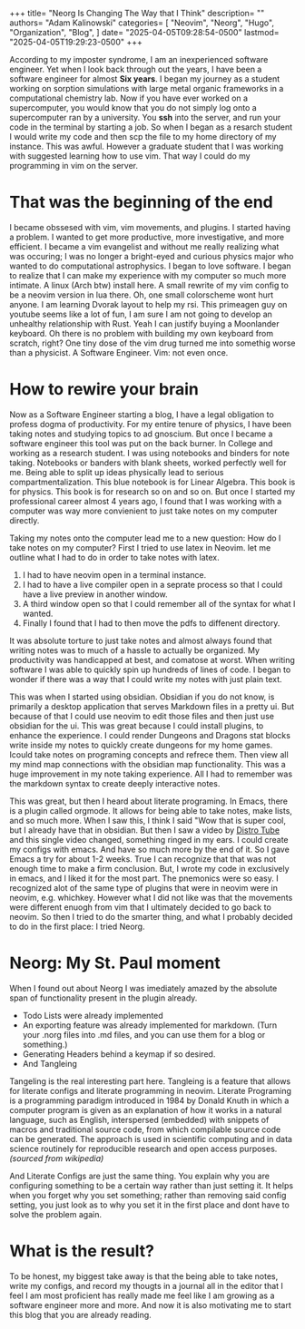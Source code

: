 +++
title= "Neorg Is Changing The Way that I Think"
description= ""
authors= "Adam Kalinowski"
categories= [
"Neovim",
"Neorg",
"Hugo",
"Organization",
"Blog",
]
date= "2025-04-05T09:28:54-0500"
lastmod= "2025-04-05T19:29:23-0500"
+++


According to my imposter syndrome, I am an inexperienced software engineer. Yet when I look back through out the years, I have been a software engineer for almost **Six years**. I began my journey as a student working on sorption simulations with large metal organic frameworks in a computational chemistry lab.
Now if you have ever worked on a supercomputer, you would know that you do not simply log onto a supercomputer ran by a university. You **ssh** into the server, and run your code in the terminal by starting a job. So when I began as a resarch student I would write my code and then scp the file to my home directory of my instance. This was awful. However a graduate student that I was working with suggested learning how to use vim. That way I could do my programming in vim on the server. 

# That was the beginning of the end

I became obssesed with vim, vim movements, and plugins. I started having a problem. I wanted to get more productive, more investigative, and more efficient. I became a vim evangelist and without me really realizing what was occuring; I was no longer a bright-eyed and curious physics major who wanted to do computational astrophysics. I began to love software. I began to realize that I can make my experience with my computer so much more intimate. A linux (Arch btw) install here. A small rewrite of my vim config to be a neovim version in lua there. Oh, one small colorscheme wont hurt anyone. I am learning Dvorak layout to help my rsi. This primeagen guy on youtube seems like a lot of fun, I am sure I am not going to develop an unhealthy relationship with Rust. Yeah I can justify buying a Moonlander keyboard. Oh there is no problem with building my own keyboard from scratch, right? One tiny dose of the vim drug turned me into somethig worse than a physicist. A Software Engineer. Vim: not even once. 

# How to rewire your brain 

Now as a Software Engineer starting a blog, I have a legal obligation to profess dogma of productivity. For my entire tenure of physics, I have been taking notes and studying topics to ad gnoscium. But once I became a software engineer this tool was put on the back burner. In College and working as a research student. I was using notebooks and binders for note taking. Notebooks or banders with blank sheets, worked perfectly well for me. Being able to split up ideas physically lead to serious compartmentalization. This blue notebook is for Linear Algebra. This book is for physics. This book is for research so on and so on. But once I started my professional career almost 4 years ago, I found that I was working with a computer was way more convienient to just take notes on my computer directly.

Taking my notes onto the computer lead me to a new question: How do I take notes on my computer? First I tried to use latex in Neovim. let me outline what I had to do in order to take notes with latex. 
1. I had to have neovim open in a terminal instance. 
2. I had to have a live compiler open in a seprate process so that I could have a live preview in another window.
3. A third window open so that I could remember all of the syntax for what I wanted. 
4. Finally I found that I had to then move the pdfs to diffenent directory.

It was absolute torture to just take notes and almost always found that writing notes was to much of a hassle to actually be organized. My productivity was handicapped at best, and comatose at worst. When writing software I was able to quickly spin up hundreds of lines of code. I began to wonder if there was a way that I could write my notes with just plain text.

   This was when I started using obsidian. Obsidian if you do not know, is primarily a desktop application that serves Markdown files in a pretty ui. But because of that I could use neovim to edit those files and then just use obsidian for the ui. This was great because I could install plugins, to enhance the experience. I could render Dungeons and Dragons stat blocks write inside my notes to quickly create dungeons for my home games. Icould take notes on programing concepts and refrece them. Then view all my mind map connections with the obsidian map functionality. This was a huge improvement in my note taking experience. All I had to remember was the markdown syntax to create deeply interactive notes.
   
   This was great, but then I heard about literate programing. In Emacs, there is a plugin called orgmode. It allows for being able to take notes, make lists, and so much more. When I saw this, I think I said "Wow that is super cool, but I already have that in obsidian. But then I saw a video by [Distro Tube](https://www.youtube.com/watch?v=eF4cJlBNtdQ) and this single video changed, something ringed in my ears. I could create my configs with emacs. And have so much more by the end of it. So I gave Emacs a try for about 1-2 weeks. True I can recognize that that was not enough time to make a firm conclusion. But, I wrote my code in exclusively in emacs, and I liked it for the most part. The pnemonics were so easy. I recognized alot of the same type of plugins that were in neovim were in neovim, e.g. whichkey. However what I did not like was that the movements were different enuogh from vim that I ultimately decided to go back to neovim. So then I tried to do the smarter thing, and what I probably decided to do in the first place: I tried Neorg.

# Neorg: My St. Paul moment

When I found out about Neorg I was imediately amazed by the absolute span of functionality present in the plugin already. 
- Todo Lists were already implemented 
- An exporting feature was already implemented for markdown. (Turn your .norg files into .md files, and you can use them for a blog or something.) 
- Generating Headers behind a keymap if so desired.  
- And Tangleing 

Tangeling is the real interesting part here. Tangleing is a feature that allows for literate configs and literate programming in neovim. Literate Programing is a programming paradigm introduced in 1984 by Donald Knuth in which a computer program is given as an explanation of how it works in a natural language, such as English, interspersed (embedded) with snippets of macros and traditional source code, from which compilable source code can be generated.  The approach is used in scientific computing and in data science routinely for reproducible research and open access purposes. _(sourced from wikipedia)_

  And Literate Configs are just the same thing. You explain why you are configuring something to be a certain way rather than just setting it. It helps when you forget why you set something; rather than removing said config setting, you just look as to why you set it in the first place and dont have to solve the problem again. 

# What is the result?

To be honest, my biggest take away is that the being able to take notes, write my configs, and record my thougts in a journal all in the editor that I feel I am most proficient has really made me feel like I am growing as a software engineer more and more. And now it is also motivating me to start this blog that you are already reading. 
